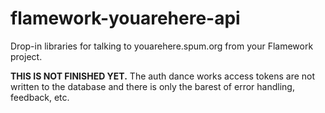 flamework-youarehere-api
==

Drop-in libraries for talking to youarehere.spum.org from your Flamework project.

**THIS IS NOT FINISHED YET.** The auth dance works access tokens are not written
to the database and there is only the barest of error handling, feedback, etc.
